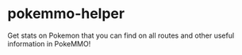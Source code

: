 # pokemmo-helper
Get stats on Pokemon that you can find on all routes and other useful information in PokeMMO!
